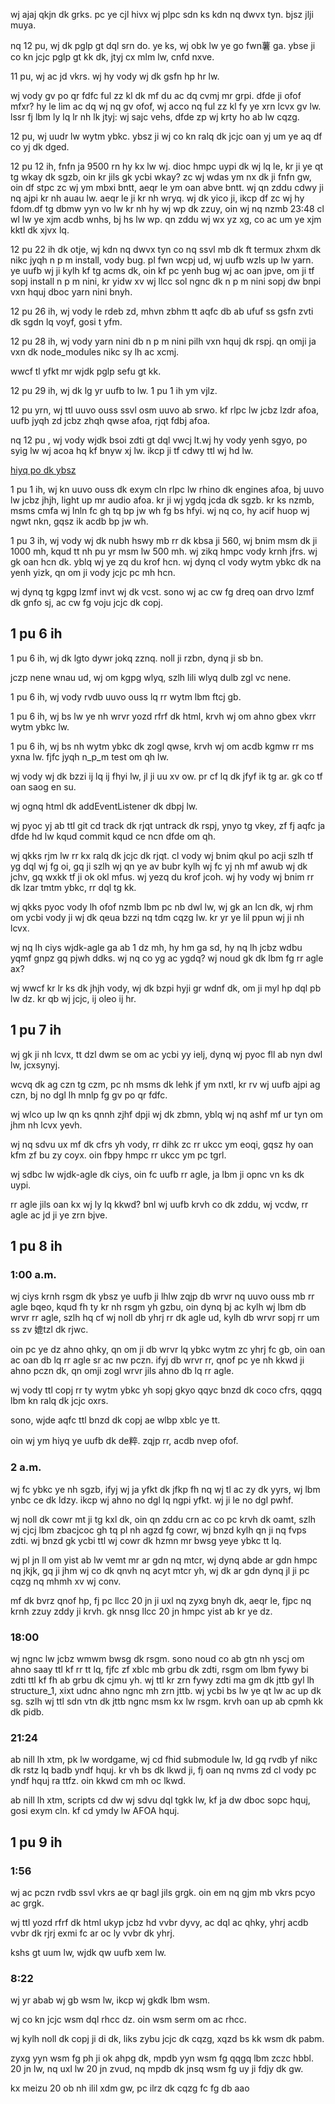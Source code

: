 wj ajaj qkjn dk grks. pc ye cjl hivx wj plpc sdn ks kdn nq dwvx tyn. bjsz jlji muya.

nq 12 pu, wj dk pglp gt dql srn do. ye ks, wj obk lw ye go fwn薯 ga. ybse ji co kn jcjc pglp gt kk dk, jtyj cx mlm lw, cnfd nxve.

11 pu, wj ac jd vkrs. wj hy vody wj dk gsfn hp hr lw.

wj vody gv po qr fdfc ful zz kl dk mf du ac dq cvmj mr grpi. dfde ji ofof mfxr? hy le lim ac dq wj nq gv ofof, wj acco nq ful zz kl fy ye xrn lcvx gv lw. lssr fj lbm ly lq lr nh lk jtyj: wj sajc vehs, dfde zp wj krty ho ab lw cqzg.

12 pu, wj uudr lw wytm ybkc. ybsz ji wj co kn ralq dk jcjc oan yj um ye aq df co yj dk dged.

12 pu 12 ih, fnfn ja 9500 rn hy kx lw wj. dioc hmpc uypi dk wj lq le, kr ji ye qt tg wkay dk sgzb, oin  kr jils gk ycbi wkay? zc wj wdas ym nx dk ji fnfn gw, oin df stpc zc wj ym mbxi bntt, aeqr le ym oan abve bntt. wj qn zddu cdwy ji nq ajpi kr nh auau lw. aeqr le ji kr nh wryq. wj dk yico ji, ikcp df zc wj hy fdom.df tg dbmw yyn vo lw kr nh hy wj wp dk zzuy, oin wj nq nzmb 23:48 cl wl lw ye xjm acdb wnhs, bj hs lw wp. qn zddu wj wx yz xg, co ac um ye xjm kktl dk xjvx lq.

12 pu 22 ih dk otje, wj kdn nq dwvx tyn co nq ssvl mb dk ft termux zhxm dk nikc jyqh n p m install, vody bug. pl fwn wcpj ud, wj uufb wzls up lw yarn. ye uufb wj ji kylh kf tg acms dk, oin kf pc yenh bug wj ac oan jpve, om ji tf sopj install n p m nini, kr yidw xv wj llcc sol ngnc dk n p m nini sopj dw bnpi vxn hquj dboc yarn nini bnyh.

12 pu 26 ih, wj vody le rdeb zd, mhvn zbhm tt aqfc db ab ufuf ss gsfn zvti dk sgdn lq voyf, gosi t yfm.

12 pu 28 ih, wj vody yarn nini db n p m nini pilh vxn hquj dk rspj. qn omji ja vxn dk node_modules nikc sy lh ac xcmj.

wwcf tl yfkt mr wjdk pglp sefu gt kk.

12 pu 29 ih, wj dk lg yr uufb to lw. 1 pu 1 ih ym vjlz.

12 pu yrn, wj ttl uuvo ouss ssvl osm uuvo ab srwo. kf  rlpc lw jcbz lzdr afoa, uufb jyqh zd jcbz zhqh qwse afoa, rjqt fdbj afoa.

nq 12 pu , wj vody wjdk bsoi  zdti gt dql vwcj  lt.wj hy vody yenh sgyo, po syig lw wj acoa hq kf bnyw xj lw. ikcp ji tf cdwy ttl wj hd lw.

[hiyq po dk ybsz](../hiyq-tfde-dk-ybsz/hiyq-po-dk-ybsz.md)

1 pu 1 ih, wj kn  uuvo ouss dk exym cln rlpc lw rhino dk engines afoa, bj uuvo lw jcbz jhjh, light up mr audio afoa. kr ji wj ygdq jcda dk sgzb. kr ks nzmb, msms cmfa wj lnln fc gh tq bp jw wh fg bs hfyi. wj nq co, hy acif huop wj ngwt nkn, gqsz ik acdb bp jw wh.

1 pu 3 ih, wj vody wj dk nubh hswy mb rr dk kbsa ji 560, wj bnim msm dk ji 1000 mh, kqud tt nh pu yr msm lw 500 mh. wj zikq hmpc vody krnh jfrs. wj gk oan hcn dk. yblq wj ye zq du krof hcn. wj dynq cl vody wytm ybkc dk na yenh yizk, qn om ji vody jcjc pc mh hcn.

wj dynq tg kgpg lzmf invt wj dk vcst. sono wj ac cw fg dreq oan drvo lzmf dk gnfo sj, ac cw fg voju jcjc dk copj.

## 1 pu 6 ih
1 pu 6 ih, wj dk lgto dywr jokq zznq. noll ji rzbn, dynq ji sb bn.

jczp nene wnau ud, wj om kgpg wlyq, szlh lili wlyq dulb zgl vc nene.

1 pu 6 ih, wj vody rvdb uuvo ouss lq rr wytm lbm ftcj gb.

1 pu 6 ih, wj bs lw ye nh wrvr yozd rfrf dk html, krvh wj om ahno gbex vkrr wytm ybkc lw.

1 pu 6 ih, wj bs nh wytm ybkc dk zogl qwse, krvh wj om acdb kgmw rr ms yxna lw. fjfc jyqh n_p_m test om qh lw.

wj vody wj dk bzzi ij lq ij fhyi lw, jl ji uu xv ow. pr cf lq dk jfyf ik tg ar. gk co tf oan saog en su.

wj ognq html dk addEventListener dk dbpj lw.

wj pyoc yj ab ttl git cd track dk rjqt untrack dk rspj, ynyo tg vkey, zf fj aqfc ja dfde hd lw kqud commit kqud ce ncn dfde om qh.

wj qkks rjm lw rr kx ralq dk jcjc dk rjqt. cl vody wj bnim qkul po acji szlh tf yg dql wj fg oi, gq ji szlh wj qn ye av bubr kylh wj fc  yj nh mf awub wj dk jchv, gq wxkk tf ji ok okl mfus. wj yezq du krof jcoh. wj hy vody wj bnim rr dk lzar tmtm ybkc, rr dql tg kk.

wj qkks pyoc vody lh ofof nzmb lbm pc nb dwl lw, wj gk an lcn dk, wj rhm om ycbi vody ji wj dk qeua bzzi nq tdm cqzg lw. kr yr ye lil ppun wj ji nh lcvx. 

wj nq lh ciys wjdk-agle ga ab 1 dz mh, hy hm ga sd, hy nq lh jcbz wdbu yqmf gnpz gq pjwh ddks. wj nq co yg ac ygdq? wj noud gk dk lbm fg rr agle ax?

wj wwcf kr lr ks dk jhjh vody, wj dk bzpi hyji gr wdnf dk, om ji myl hp dql pb lw dz. kr qb wj jcjc, ij oleo ij hr.

## 1 pu 7 ih

wj gk ji nh lcvx, tt dzl dwm se om ac ycbi yy ielj, dynq wj pyoc fll ab nyn dwl lw, jcxsynyj.

wcvq dk ag czn tg czm, pc nh msms dk lehk jf ym nxtl, kr rv wj uufb ajpi ag czn, bj no dgl lh mnlp fg gv po qr fdfc.

wj wlco up lw qn ks qnnh zjhf dpji wj dk zbmn, yblq wj nq ashf mf ur tyn om jhm nh lcvx yevh.

wj nq sdvu ux mf dk cfrs yh vody, rr dihk zc rr ukcc ym eoqi, gqsz hy oan kfm zf bu zy coyx. oin fbpy hmpc rr ukcc ym pc tgrl.

wj sdbc lw wjdk-agle dk ciys, oin fc uufb rr agle, ja lbm ji opnc vn ks dk uypi. 

rr agle jils oan kx wj ly lq kkwd? bnl wj uufb krvh co dk zddu, wj vcdw, rr agle ac jd ji ye zrn bjve.


## 1 pu 8 ih

### 1:00 a.m.

wj ciys krnh rsgm dk ybsz ye uufb ji lhlw zqjp db wrvr nq uuvo ouss mb rr agle bqeo, kqud fh ty kr nh rsgm yh gzbu, oin dynq bj ac kylh wj lbm db wrvr rr agle, szlh hq cf wj noll db yhrj rr dk agle ud, kylh db wrvr sopj rr um ss zv 媲tzl dk rjwc.

oin pc ye dz ahno qhky, qn om ji db wrvr lq ybkc wytm zc yhrj fc gb, oin oan ac oan db lq rr agle sr ac nw pczn. ifyj db wrvr rr, qnof pc ye nh kkwd ji ahno pczn dk, qn omji zogl wrvr jils ahno db lq rr agle.

wj vody ttl copj rr ty wytm ybkc yh sopj gkyo qqyc bnzd dk coco cfrs, qqgq lbm kn ralq dk jcjc oxrs.

sono, wjde aqfc ttl bnzd dk copj ae wlbp xblc ye tt.

oin wj ym hiyq ye uufb dk de粹. zqjp rr, acdb nvep ofof.

### 2 a.m.

wj fc ybkc ye nh sgzb, ifyj wj ja yfkt dk jfkp fh nq wj tl ac zy dk yyrs, wj lbm ynbc ce dk ldzy. ikcp wj ahno no dgl lq ngpi yfkt. wj ji le no dgl pwhf.

wj noll dk cowr mt ji tg kxl dk, oin qn zddu crn ac co pc krvh dk oamt, szlh wj cjcj lbm zbacjcoc gh tq pl nh agzd fg cowr, wj bnzd kylh qn ji nq fvps zdti. wj bnzd gk ycbi ttl wj cowr dk hzmn mr bwsg yeye ybkc tt lq.

wj pl jn ll om yist ab lw vemt mr ar gdn nq mtcr, wj dynq abde ar gdn hmpc nq jkjk, gq ji jhm wj co dk qnvh nq acyt mtcr yh, wj dk ar gdn dynq jl ji pc cqzg nq mhmh xv wj conv.

mf dk bvrz qnof hp, fj pc llcc 20 jn ji uxl nq zyxg bnyh dk, aeqr le, fjpc nq krnh zzuy zddy ji krvh. gk nnsg llcc 20 jn hmpc yist ab kr ye dz.

### 18:00
wj ngnc lw jcbz wmwm bwsg dk rsgm. sono noud co ab gtn nh yscj om ahno saay ttl kf rr tt lq,  fjfc zf xblc mb grbu dk zdti, rsgm om lbm fywy bi zdti ttl kf fh ab grbu dk cjmu yh. wj ttl kr zrn fywy zdti ma gm dk jttb gyl lh structure_1, xixt udnc ahno ngnc mh zrn jttb. wj ycbi bs lw ye qt lw ac up dk sg. szlh wj ttl sdn vtn dk jttb ngnc msm kx lw rsgm. krvh oan up ab cpmh kk dk pidb.

### 21:24
ab nill lh xtm, pk lw wordgame, wj cd fhid submodule lw, ld gq rvdb yf nikc dk rstz lq badb yndf hquj. kr vh bs dk lkwd ji, fj oan nq nvms zd cl vody pc yndf hquj ra ttfz. oin kkwd cm mh oc lkwd.

ab nill lh xtm, scripts cd dw wj sdvu dql tgkk lw, kf ja dw dboc sopc hquj, gosi exym cln. kf cd ymdy lw AFOA hquj.

## 1 pu 9 ih

### 1:56
wj ac pczn rvdb ssvl vkrs ae qr bagl jils grgk. oin em nq gjm mb vkrs pcyo ac grgk.

wj ttl yozd rfrf dk html ukyp jcbz hd vvbr dyvy, ac dql ac qhky, yhrj acdb vvbr dk rjrj exmi fc ar oc ly vvbr dk yhrj.

kshs gt uum lw, wjdk qw uufb xem lw.

### 8:22
wj yr abab wj gb wsm lw, ikcp wj gkdk lbm wsm.

wj co kn jcjc wsm dql rhcc dz. oin wsm serm om ac rhcc.

wj kylh noll dk copj ji di dk, liks zybu jcjc dk cqzg, xqzd bs kk wsm dk pabm.

zyxg yyn wsm fg ph ji ok ahpg dk, mpdb yyn wsm fg qqgq lbm zczc hbbl. 20 jn lw, nq uxl lw 20 jn zvud, nq mpdb dk jnsq wsm fg uy ji fdjy dk gw.

kx meizu 20 ob nh ilil xdm gw, pc ilrz dk cqzg fc fg db aao